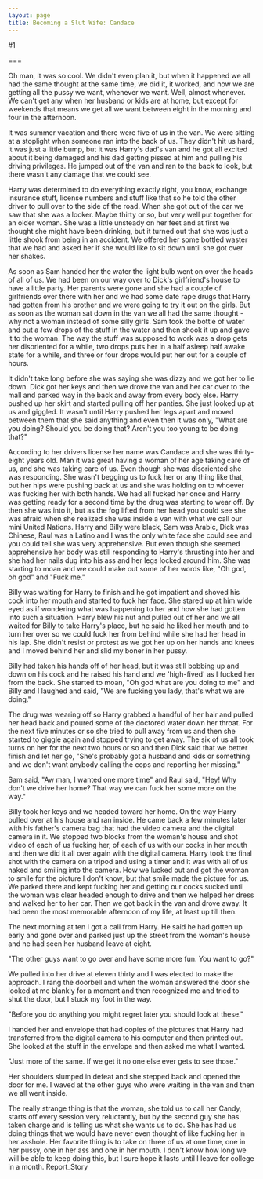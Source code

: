 ```yaml
---
layout: page
title: Becoming a Slut Wife: Candace
---
```

#1 

===

Oh man, it was so cool. We didn't even plan it, but when it happened we all had the same thought at the same time, we did it, it worked, and now we are getting all the pussy we want, whenever we want. Well, almost whenever. We can't get any when her husband or kids are at home, but except for weekends that means we get all we want between eight in the morning and four in the afternoon. 

It was summer vacation and there were five of us in the van. We were sitting at a stoplight when someone ran into the back of us. They didn't hit us hard, it was just a little bump, but it was Harry's dad's van and he got all excited about it being damaged and his dad getting pissed at him and pulling his driving privileges. He jumped out of the van and ran to the back to look, but there wasn't any damage that we could see. 

Harry was determined to do everything exactly right, you know, exchange insurance stuff, license numbers and stuff like that so he told the other driver to pull over to the side of the road. When she got out of the car we saw that she was a looker. Maybe thirty or so, but very well put together for an older woman. She was a little unsteady on her feet and at first we thought she might have been drinking, but it turned out that she was just a little shook from being in an accident. We offered her some bottled waster that we had and asked her if she would like to sit down until she got over her shakes. 

As soon as Sam handed her the water the light bulb went on over the heads of all of us. We had been on our way over to Dick's girlfriend's house to have a little party. Her parents were gone and she had a couple of girlfriends over there with her and we had some date rape drugs that Harry had gotten from his brother and we were going to try it out on the girls. But as soon as the woman sat down in the van we all had the same thought - why not a woman instead of some silly girls. Sam took the bottle of water and put a few drops of the stuff in the water and then shook it up and gave it to the woman. The way the stuff was supposed to work was a drop gets her disoriented for a while, two drops puts her in a half asleep half awake state for a while, and three or four drops would put her out for a couple of hours. 

It didn't take long before she was saying she was dizzy and we got her to lie down. Dick got her keys and then we drove the van and her car over to the mall and parked way in the back and away from every body else. Harry pushed up her skirt and started pulling off her panties. She just looked up at us and giggled. It wasn't until Harry pushed her legs apart and moved between them that she said anything and even then it was only, "What are you doing? Should you be doing that? Aren't you too young to be doing that?" 

According to her drivers license her name was Candace and she was thirty-eight years old. Man it was great having a woman of her age taking care of us, and she was taking care of us. Even though she was disoriented she was responding. She wasn't begging us to fuck her or any thing like that, but her hips were pushing back at us and she was holding on to whoever was fucking her with both hands. We had all fucked her once and Harry was getting ready for a second time by the drug was starting to wear off. By then she was into it, but as the fog lifted from her head you could see she was afraid when she realized she was inside a van with what we call our mini United Nations. Harry and Billy were black, Sam was Arabic, Dick was Chinese, Raul was a Latino and I was the only white face she could see and you could tell she was very apprehensive. But even though she seemed apprehensive her body was still responding to Harry's thrusting into her and she had her nails dug into his ass and her legs locked around him. She was starting to moan and we could make out some of her words like, "Oh god, oh god" and "Fuck me." 

Billy was waiting for Harry to finish and he got impatient and shoved his cock into her mouth and started to fuck her face. She stared up at him wide eyed as if wondering what was happening to her and how she had gotten into such a situation. Harry blew his nut and pulled out of her and we all waited for Billy to take Harry's place, but he said he liked her mouth and to turn her over so we could fuck her from behind while she had her head in his lap. She didn't resist or protest as we got her up on her hands and knees and I moved behind her and slid my boner in her pussy. 

Billy had taken his hands off of her head, but it was still bobbing up and down on his cock and he raised his hand and we 'high-fived' as I fucked her from the back. She started to moan, "Oh god what are you doing to me" and Billy and I laughed and said, "We are fucking you lady, that's what we are doing." 

The drug was wearing off so Harry grabbed a handful of her hair and pulled her head back and poured some of the doctored water down her throat. For the next five minutes or so she tried to pull away from us and then she started to giggle again and stopped trying to get away. The six of us all took turns on her for the next two hours or so and then Dick said that we better finish and let her go, "She's probably got a husband and kids or something and we don't want anybody calling the cops and reporting her missing." 

Sam said, "Aw man, I wanted one more time" and Raul said, "Hey! Why don't we drive her home? That way we can fuck her some more on the way." 

Billy took her keys and we headed toward her home. On the way Harry pulled over at his house and ran inside. He came back a few minutes later with his father's camera bag that had the video camera and the digital camera in it. We stopped two blocks from the woman's house and shot video of each of us fucking her, of each of us with our cocks in her mouth and then we did it all over again with the digital camera. Harry took the final shot with the camera on a tripod and using a timer and it was with all of us naked and smiling into the camera. How we lucked out and got the woman to smile for the picture I don't know, but that smile made the picture for us. We parked there and kept fucking her and getting our cocks sucked until the woman was clear headed enough to drive and then we helped her dress and walked her to her car. Then we got back in the van and drove away. It had been the most memorable afternoon of my life, at least up till then. 

The next morning at ten I got a call from Harry. He said he had gotten up early and gone over and parked just up the street from the woman's house and he had seen her husband leave at eight. 

"The other guys want to go over and have some more fun. You want to go?" 

We pulled into her drive at eleven thirty and I was elected to make the approach. I rang the doorbell and when the woman answered the door she looked at me blankly for a moment and then recognized me and tried to shut the door, but I stuck my foot in the way. 

"Before you do anything you might regret later you should look at these." 

I handed her and envelope that had copies of the pictures that Harry had transferred from the digital camera to his computer and then printed out. She looked at the stuff in the envelope and then asked me what I wanted. 

"Just more of the same. If we get it no one else ever gets to see those." 

Her shoulders slumped in defeat and she stepped back and opened the door for me. I waved at the other guys who were waiting in the van and then we all went inside. 

The really strange thing is that the woman, she told us to call her Candy, starts off every session very reluctantly, but by the second guy she has taken charge and is telling us what she wants us to do. She has had us doing things that we would have never even thought of like fucking her in her asshole. Her favorite thing is to take on three of us at one time, one in her pussy, one in her ass and one in her mouth. I don't know how long we will be able to keep doing this, but I sure hope it lasts until I leave for college in a month. Report_Story 
